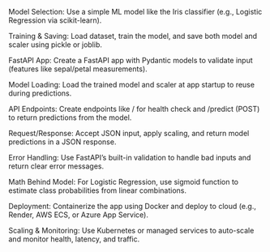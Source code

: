 Model Selection: Use a simple ML model like the Iris classifier (e.g., Logistic Regression via scikit-learn).

Training & Saving: Load dataset, train the model, and save both model and scaler using pickle or joblib.

FastAPI App: Create a FastAPI app with Pydantic models to validate input (features like sepal/petal measurements).

Model Loading: Load the trained model and scaler at app startup to reuse during predictions.

API Endpoints: Create endpoints like / for health check and /predict (POST) to return predictions from the model.

Request/Response: Accept JSON input, apply scaling, and return model predictions in a JSON response.

Error Handling: Use FastAPI’s built-in validation to handle bad inputs and return clear error messages.

Math Behind Model: For Logistic Regression, use sigmoid function to estimate class probabilities from linear combinations.

Deployment: Containerize the app using Docker and deploy to cloud (e.g., Render, AWS ECS, or Azure App Service).

Scaling & Monitoring: Use Kubernetes or managed services to auto-scale and monitor health, latency, and traffic.
